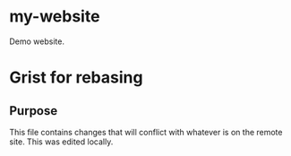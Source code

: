 # my-website
Demo website.
# Grist for rebasing

## Purpose

This file contains changes that will conflict
with whatever is on the remote site.
This was edited locally.
